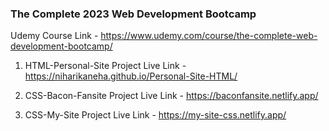 ### The Complete 2023 Web Development Bootcamp 

Udemy Course Link - https://www.udemy.com/course/the-complete-web-development-bootcamp/

1. HTML-Personal-Site Project Live Link - https://niharikaneha.github.io/Personal-Site-HTML/

2. CSS-Bacon-Fansite Project Live Link - https://baconfansite.netlify.app/

3. CSS-My-Site Project Live Link - https://my-site-css.netlify.app/